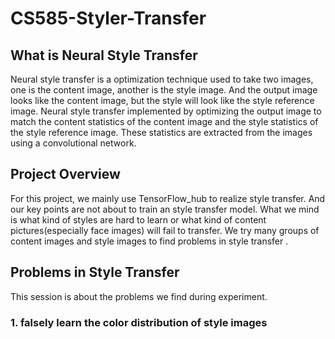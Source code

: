 # CS585-Styler-Transfer

## What is Neural Style Transfer 
Neural style transfer is a optimization technique used to take two images, one is the content image, another is the style image. And the output image looks like the content image, but the style will look like the style reference image. Neural style transfer implemented by optimizing the output image to match the content statistics of the content image and the style statistics of the style reference image. These statistics are extracted from the images using a convolutional network.

## Project Overview
For this project, we mainly use TensorFlow_hub to realize style transfer. And our key points are not about to train an style transfer model. What we mind is what kind of styles are hard to learn or what kind of content pictures(especially face images) will fail to transfer. We try many groups of content images and style images to find problems in style transfer .

## Problems in Style Transfer
This session is about the problems we find during experiment.
### 1. falsely learn the color distribution of style images


